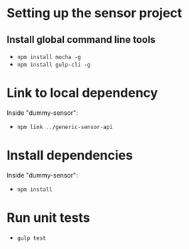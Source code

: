 # Setting up the sensor project

## Install global command line tools

* `npm install mocha -g`
* `npm install gulp-cli -g`

# Link to local dependency
Inside "dummy-sensor":
* `npm link ../generic-sensor-api`

# Install dependencies
Inside "dummy-sensor":
* `npm install`

# Run unit tests
* `gulp test`
